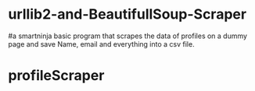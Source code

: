 # urllib2-and-BeautifullSoup-Scraper
#a smartninja basic program that scrapes the data of profiles on a dummy page and save Name, email and everything into a csv file.
# profileScraper
